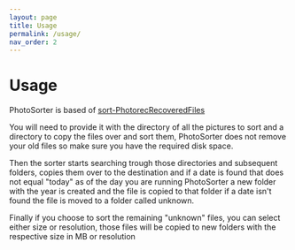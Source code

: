 ```yaml
---
layout: page
title: Usage
permalink: /usage/
nav_order: 2
---
```


# Usage

PhotoSorter is based of [sort-PhotorecRecoveredFiles](https://github.com/tfrdidi/sort-PhotorecRecoveredFiles)

You will need to provide it with the directory of all the pictures to sort and a directory to copy the files over and sort them,
PhotoSorter does not remove your old files so make sure you have the required disk space.

Then the sorter starts searching trough those directories and subsequent folders,
copies them over to the destination and if a date is found that does not equal "today" as of the day you are running PhotoSorter
a new folder with the year is created and the file is copied to that folder if a date isn't found
the file is moved to a folder called unknown.

Finally if you choose to sort the remaining "unknown" files, you can select either size or resolution,
those files will be copied to new folders with the respective size in MB or resolution

